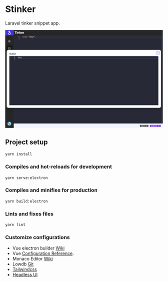 # Stinker
Laravel tinker snippet app.

![screenshot](.github/images/screenshot.png?raw=true "Screenshot")


## Project setup
```
yarn install
```

### Compiles and hot-reloads for development
```
yarn serve:electron
```

### Compiles and minifies for production
```
yarn build:electron
```

### Lints and fixes files
```
yarn lint
```

### Customize configurations

- Vue electron builder [Wiki](https://nklayman.github.io/vue-cli-plugin-electron-builder/)
- Vue [Configuration Reference](https://cli.vuejs.org/config/).
- Monaco Editor [Wiki](https://microsoft.github.io/monaco-editor/)
- Lowdb [Git](https://github.com/typicode/lowdb)
- [Tailwindcss](https://tailwindcss.com/)
- [Headless UI](https://headlessui.dev/)